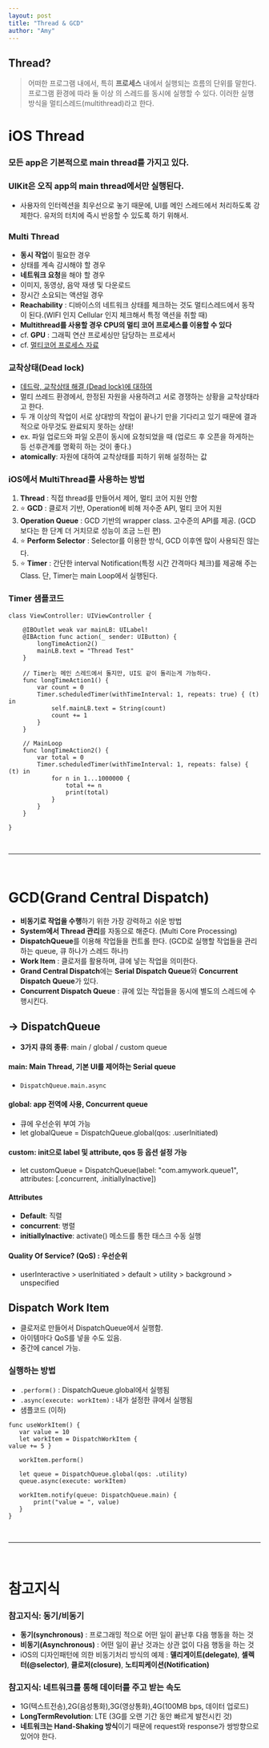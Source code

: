 ```yaml
---
layout: post
title: "Thread & GCD"
author: "Amy"
---
```


## Thread?
> 어떠한 프로그램 내에서, 특히 **프로세스** 내에서 실행되는 흐름의 단위를 말한다. 프로그램 환경에 따라 둘 이상 의 스레드를 동시에 실행할 수 있다. 이러한 실행 방식을 멀티스레드(multithread)라고 한다.

# iOS Thread

### 모든 app은 기본적으로 main thread를 가지고 있다.

### UIKit은 오직 app의 main thread에서만 실행된다.
- 사용자의 인터렉션을 최우선으로 놓기 때문에, UI를 메인 스레드에서 처리하도록 강제한다. 유저의 터치에 즉시 반응할 수 있도록 하기 위해서.

### Multi Thread
- **동시 작업**이 필요한 경우
- 상태를 계속 감시해야 할 경우
- **네트워크 요청**을 해야 할 경우
- 이미지, 동영상, 음악 재생 및 다운로드
- 장시간 소요되는 액션일 경우
- **Reachability** : 디바이스의 네트워크 상태를 체크하는 것도 멀티스레드에서 동작이 된다.(WIFI 인지 Cellular 인지 체크해서 특정 액션을 취할 때)
- **Multithread를 사용할 경우 CPU의 멀티 코어 프로세스를 이용할 수 있다**
- cf. **GPU** : 그래픽 연산 프로세싱만 담당하는 프로세서
- cf. [멀티코어 프로세스 자료](https://namu.wiki/w/%EB%A9%80%ED%8B%B0%EC%BD%94%EC%96%B4%20%ED%94%84%EB%A1%9C%EC%84%B8%EC%84%9C)

### 교착상태(Dead lock)
- [데드락, 교착상태 해결 (Dead lock)에 대하여](http://goo.gl/jTXUXO)
- 멀티 쓰레드 환경에서, 한정된 자원을 사용하려고 서로 경쟁하는 상황을 교착상태라고 한다.
- 두 개 이상의 작업이 서로 상대방의 작업이 끝나기 만을 기다리고 있기 때문에 결과 적으로 아무것도 완료되지 못하는 상태!
- ex. 파일 업로드와 파일 오픈이 동시에 요청되었을 때 (업로드 후 오픈을 하게하는 등 선후관계를 명확히 하는 것이 좋다.)
- **atomically**: 자원에 대하여 교착상태를 피하기 위해 설정하는 값


### iOS에서 MultiThread를 사용하는 방법
1. **Thread** : 직접 thread를 만들어서 제어, 멀티 코어 지원 안함2. ⭐️ **GCD** : 클로저 기반, Operation에 비해 저수준 API, 멀티 코어 지원3. **Operation Queue** : GCD 기반의 wrapper class. 고수준의 API를 제공. (GCD보다는 한 단계 더 거치므로 성능이 조금 느린 편)4. ⭐️ **Perform Selector** : Selector를 이용한 방식, GCD 이후엔 많이 사용되진 않는다.5. ⭐️ **Timer** : 간단한 interval Notification(특정 시간 간격마다 체크)를 제공해 주는 Class. 단, Timer는 main Loop에서 실행된다.


### Timer 샘플코드

```
class ViewController: UIViewController {

    @IBOutlet weak var mainLB: UILabel!
    @IBAction func action(_ sender: UIButton) {
        longTimeAction2()
        mainLB.text = "Thread Test"
    }
    
    // Timer는 메인 스레드에서 돌지만, UI도 같이 돌리는게 가능하다.
    func longTimeAction1() {
        var count = 0
        Timer.scheduledTimer(withTimeInterval: 1, repeats: true) { (t) in
            self.mainLB.text = String(count)
            count += 1
        }
    }
    
    // MainLoop
    func longTimeAction2() {
        var total = 0
        Timer.scheduledTimer(withTimeInterval: 1, repeats: false) { (t) in
            for n in 1...1000000 {
                total += n
                print(total)
            }
        }
    }

}
```

<br>
<hr>
<br>


# GCD(Grand Central Dispatch)
- **비동기로 작업을 수행**하기 위한 가장 강력하고 쉬운 방법
- **System에서 Thread 관리**를 자동으로 해준다. (Multi Core Processing)
- **DispatchQueue**를 이용해 작업들을 컨트롤 한다. (GCD로 실행할 작업들을 관리하는 queue, 큐 하나가 스레드 하나!)
- **Work Item** : 클로저를 활용하며, 큐에 넣는 작업을 의미한다.
- **Grand Central Dispatch**에는 **Serial Dispatch Queue**와 **Concurrent Dispatch Queue**가 있다. 
- **Concurrent Dispatch Queue** : 큐에 있는 작업들을 동시에 별도의 스레드에 수행시킨다. 

## → DispatchQueue
- **3가지 큐의 종류**: main / global / custom queue

#### main: Main Thread, 기본 UI를 제어하는 Serial queue
- `DispatchQueue.main.async`

#### global: app 전역에 사용, Concurrent queue
- 큐에 우선순위 부여 가능
- let globalQueue = DispatchQueue.global(qos: .userInitiated)

#### custom: init으로 label 및 attribute, qos 등 옵션 설정 가능
- let customQueue = DispatchQueue(label: "com.amywork.queue1",attributes: [.concurrent, .initiallyInactive])

#### Attributes
- **Default**: 직렬
- **concurrent**: 병렬
- **initiallyInactive**: activate() 메소드를 통한 태스크 수동 실행

#### Quality Of Service? (QoS) : 우선순위
- userInteractive > userInitiated > default > utility > background > unspecified


## Dispatch Work Item
- 클로저로 만들어서 DispatchQueue에서 실행함.
- 아이템마다 QoS를 넣을 수도 있음.
- 중간에 cancel 가능.

### 실행하는 방법
- `.perform()` : DispatchQueue.global에서 실행됨
- `.async(execute: workItem)` : 내가 설정한 큐에서 실행됨
- 샘플코드 (이하)

```
func useWorkItem() {   var value = 10   let workItem = DispatchWorkItem {value += 5 }  
   workItem.perform()  
   let queue = DispatchQueue.global(qos: .utility)   queue.async(execute: workItem)  
   workItem.notify(queue: DispatchQueue.main) {       print("value = ", value)   }}```


<br>
<hr>
<br>


# 참고지식

### 참고지식: 동기/비동기
- **동기(synchronous)** : 프로그래밍 적으로 어떤 일이 끝난후 다음 행동을 하는 것- **비동기(Asynchronous)** : 어떤 일이 끝난 것과는 상관 없이 다음 행동을 하는 것
- iOS의 디자인패턴에 의한 비동기처리 방식의 예제 : **델리게이트(delegate)**, **셀렉터(@selector)**, **클로저(closure)**, **노티피케이션(Notification)**

### 참고지식: 네트워크를 통해 데이터를 주고 받는 속도
- 1G(텍스트전송),2G(음성통화),3G(영상통화),4G(100MB bps, 데이터 업로드)
- **LongTermRevolution**: LTE (3G를 오랜 기간 동안 빠르게 발전시킨 것)
- **네트워크는 Hand-Shaking 방식**이기 때문에 request와 response가 쌍방향으로 있어야 한다.